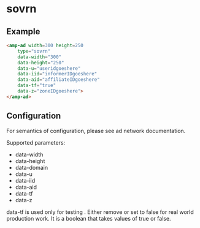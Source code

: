 <!---
Copyright 2015 The AMP HTML Authors. All Rights Reserved.

Licensed under the Apache License, Version 2.0 (the "License");
you may not use this file except in compliance with the License.
You may obtain a copy of the License at

      http://www.apache.org/licenses/LICENSE-2.0

Unless required by applicable law or agreed to in writing, software
distributed under the License is distributed on an "AS-IS" BASIS,
WITHOUT WARRANTIES OR CONDITIONS OF ANY KIND, either express or implied.
See the License for the specific language governing permissions and
limitations under the License.

-->

# sovrn

## Example

```html
<amp-ad width=300 height=250
    type="sovrn"
    data-width="300"
    data-height="250"
    data-u="useridgoeshere"
    data-iid="informerIDgoeshere"
    data-aid="affiliateIDgoeshere"
    data-tf="true"
    data-z="zoneIDgoeshere">
</amp-ad>
```

## Configuration

For semantics of configuration, please see ad network documentation.

Supported parameters:

- data-width
- data-height
- data-domain
- data-u
- data-iid
- data-aid
- data-tf
- data-z

data-tf is used only for testing . Either remove or set to false for real world production work. It is a boolean that takes values of true or false.
